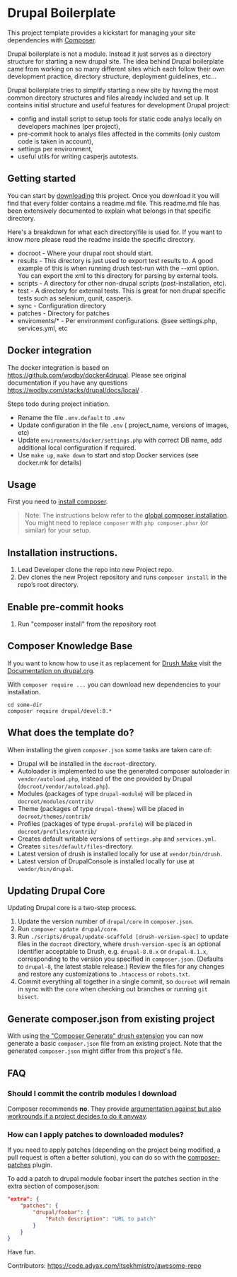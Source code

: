 # Drupal Boilerplate

This project template provides a kickstart for managing your site
dependencies with [Composer](https://getcomposer.org/).

Drupal boilerplate is not a module. Instead it just serves as a directory structure for
starting a new drupal site. The idea behind Drupal boilerplate came from working on so many
different sites which each follow their own development practice, directory structure,
deployment guidelines, etc...

Drupal boilerplate tries to simplify starting a new site by having the most common
directory structures and files already included and set up. It contains initial structure and useful features for development Drupal project:
* config and install script to setup tools for static code analys locally
on developers machines (per project),
* pre-commit hook to analys files affected in the commits
(only custom code is taken in account),
* settings per environment,
* useful utils for writing casperjs autotests.

## Getting started 
You can start by [downloading](https://code.adyax.com/common/drupal8-boilerplate/repository/archive.zip?ref=composer-based)
this project. Once you download it you will find that every folder contains a readme.md file.
This readme.md file has been extensively documented to explain what belongs
in that specific directory.

Here's a breakdown for what each directory/file is used for. If you want to know more please
read the readme inside the specific directory.

* docroot -  Where your drupal root should start.
* results - This directory is just used to export test results to. A good example of this
   is when running drush test-run with the --xml option. You can export the xml
   to this directory for parsing by external tools.
* scripts -  A directory for other non-drupal scripts (post-installation, etc).
* test -  A directory for external tests. This is great for non drupal specific tests
 such as selenium, qunit, casperjs.
* sync - Configuration directory
* patches - Directory for patches
* enviroments/* - Per environment configurations. @see settings.php, services.yml, etc

## Docker integration

The docker integration is based on https://github.com/wodby/docker4drupal.
Please see original documentation if you have any questions https://wodby.com/stacks/drupal/docs/local/ .

Steps todo during project initiation.
* Rename the file `.env.default` to `.env`
* Update configuration in the file `.env` ( project_name, versions of images, etc)
* Update `environments/docker/settings.php` with correct DB name, add additional local configuration if required.
* Use `make up`, `make down` to start and stop Docker services (see docker.mk for details)

## Usage

First you need to [install composer](https://getcomposer.org/doc/00-intro.md#installation-linux-unix-osx).

> Note: The instructions below refer to the [global composer installation](https://getcomposer.org/doc/00-intro.md#globally).
You might need to replace `composer` with `php composer.phar` (or similar) for your setup.

## Installation instructions.
1. Lead Developer clone the repo into new Project repo.
2. Dev clones the new Project repository and runs `composer install` in 
the repo’s root directory.

## Enable pre-commit hooks
1. Run "composer install" from the repository root


## Composer Knowledge Base

If you want to know how to use it as replacement for
[Drush Make](https://github.com/drush-ops/drush/blob/master/docs/make.md) visit
the [Documentation on drupal.org](https://www.drupal.org/node/2471553).


With `composer require ...` you can download new dependencies to your installation.

```
cd some-dir
composer require drupal/devel:8.*
```

## What does the template do?

When installing the given `composer.json` some tasks are taken care of:

* Drupal will be installed in the `docroot`-directory.
* Autoloader is implemented to use the generated composer autoloader in `vendor/autoload.php`,
  instead of the one provided by Drupal (`docroot/vendor/autoload.php`).
* Modules (packages of type `drupal-module`) will be placed in `docroot/modules/contrib/`
* Theme (packages of type `drupal-theme`) will be placed in `docroot/themes/contrib/`
* Profiles (packages of type `drupal-profile`) will be placed in `docroot/profiles/contrib/`
* Creates default writable versions of `settings.php` and `services.yml`.
* Creates `sites/default/files`-directory.
* Latest version of drush is installed locally for use at `vendor/bin/drush`.
* Latest version of DrupalConsole is installed locally for use at `vendor/bin/drupal`.

## Updating Drupal Core

Updating Drupal core is a two-step process.

1. Update the version number of `drupal/core` in `composer.json`.
1. Run `composer update drupal/core`.
1. Run `./scripts/drupal/update-scaffold [drush-version-spec]` to update files
   in the `docroot` directory, where `drush-version-spec` is an optional identifier
   acceptable to Drush, e.g. `drupal-8.0.x` or `drupal-8.1.x`, corresponding to
   the version you specified in `composer.json`. (Defaults to `drupal-8`, the
   latest stable release.) Review the files for any changes and restore any
   customizations to `.htaccess` or `robots.txt`.
1. Commit everything all together in a single commit, so `docroot` will remain in
   sync with the `core` when checking out branches or running `git bisect`.

## Generate composer.json from existing project

With using [the "Composer Generate" drush extension](https://www.drupal.org/project/composer_generate)
you can now generate a basic `composer.json` file from an existing project. Note
that the generated `composer.json` might differ from this project's file.


## FAQ

### Should I commit the contrib modules I download

Composer recommends **no**. They provide [argumentation against but also workrounds if a project decides to do it anyway](https://getcomposer.org/doc/faqs/should-i-commit-the-dependencies-in-my-vendor-directory.md).

### How can I apply patches to downloaded modules?

If you need to apply patches (depending on the project being modified, a pull request is often a better solution), you can do so with the [composer-patches](https://github.com/cweagans/composer-patches) plugin.

To add a patch to drupal module foobar insert the patches section in the extra section of composer.json:
```json
"extra": {
    "patches": {
        "drupal/foobar": {
            "Patch description": "URL to patch"
        }
    }
}
```

Have fun.

Contributors: https://code.adyax.com/itsekhmistro/awesome-repo

